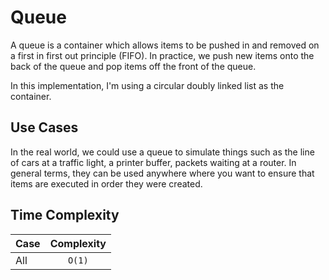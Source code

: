 # Queue

A queue is a container which allows items to be pushed in and removed on a
first in first out principle (FIFO). In practice, we push new items onto
the back of the queue and pop items off the front of the queue.

In this implementation, I'm using a circular doubly linked list as the
container.

## Use Cases

In the real world, we could use a queue to simulate things such as the line of
cars at a traffic light, a printer buffer, packets waiting at a router. In
general terms, they can be used anywhere where you want to ensure that items
are executed in order they were created.

## Time Complexity

| Case      | Complexity  |
| --------- |:-----------:|
| All       | `O(1)`      |

